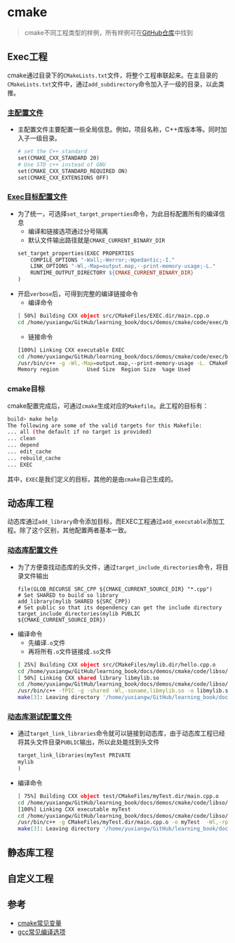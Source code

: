 # cmake

> cmake不同工程类型的样例，所有样例可在[GitHub仓库](https://github.com/LittleBee1024/learning_book/tree/main/docs/demos/cmake/code)中找到

## Exec工程
cmake通过目录下的`CMakeLists.txt`文件，将整个工程串联起来。在主目录的`CMakeLists.txt`文件中，通过`add_subdirectory`命令加入子一级的目录，以此类推。

### [主配置文件](./code/exec/CMakeLists.txt)
* 主配置文件主要配置一些全局信息。例如，项目名称，C++库版本等。同时加入子一级目录。
    ```makefile
    # set the C++ standard
    set(CMAKE_CXX_STANDARD 20)
    # Use STD c++ instead of GNU
    set(CMAKE_CXX_STANDARD_REQUIRED ON)
    set(CMAKE_CXX_EXTENSIONS OFF)
    ```
### [Exec目标配置文件](./code/exec/src/CMakeLists.txt)
* 为了统一，可选择`set_target_properties`命令，为此目标配置所有的编译信息
    * 编译和链接选项通过分号隔离
    * 默认文件输出路径就是`CMAKE_CURRENT_BINARY_DIR`
    ```makefile
    set_target_properties(EXEC PROPERTIES
        COMPILE_OPTIONS "-Wall;-Werror;-Wpedantic;-I."
        LINK_OPTIONS "-Wl,-Map=output.map,--print-memory-usage;-L."
        RUNTIME_OUTPUT_DIRECTORY ${CMAKE_CURRENT_BINARY_DIR}
    )
    ```
* 开启`verbose`后，可得到完整的编译链接命令
    * 编译命令
    ```bash
    [ 50%] Building CXX object src/CMakeFiles/EXEC.dir/main.cpp.o
    cd /home/yuxiangw/GitHub/learning_book/docs/demos/cmake/code/exec/build/src && /usr/bin/c++   -g -Wall -Werror -Wpedantic -I. -std=c++20 -MD -MT src/CMakeFiles/EXEC.dir/main.cpp.o -MF CMakeFiles/EXEC.dir/main.cpp.o.d -o CMakeFiles/EXEC.dir/main.cpp.o -c /home/yuxiangw/GitHub/learning_book/docs/demos/cmake/code/exec/src/main.cpp
    ```
    * 链接命令
    ```bash
    [100%] Linking CXX executable EXEC
    cd /home/yuxiangw/GitHub/learning_book/docs/demos/cmake/code/exec/build/src && /usr/bin/cmake -E cmake_link_script CMakeFiles/EXEC.dir/link.txt --verbose=1
    /usr/bin/c++ -g -Wl,-Map=output.map,--print-memory-usage -L. CMakeFiles/EXEC.dir/main.cpp.o -o EXEC 
    Memory region         Used Size  Region Size  %age Used
    ```

### cmake目标
cmake配置完成后，可通过`cmake`生成对应的`Makefile`。此工程的目标有：
```bash
build> make help
The following are some of the valid targets for this Makefile:
... all (the default if no target is provided)
... clean
... depend
... edit_cache
... rebuild_cache
... EXEC
```
其中，`EXEC`是我们定义的目标，其他的是由`cmake`自己生成的。

## 动态库工程
动态库通过`add_library`命令添加目标，而EXEC工程通过`add_executable`添加工程。除了这个区别，其他配置两者基本一致。

### [动态库配置文件](./code/libso/src/CMakeLists.txt)
* 为了方便查找动态库的头文件，通过`target_include_directories`命令，将目录文件输出
    ```
    file(GLOB_RECURSE SRC_CPP ${CMAKE_CURRENT_SOURCE_DIR} "*.cpp")
    # Set SHARED to build so library
    add_library(mylib SHARED ${SRC_CPP})
    # Set public so that its dependency can get the include directory
    target_include_directories(mylib PUBLIC ${CMAKE_CURRENT_SOURCE_DIR})
    ```
* 编译命令
    * 先编译`.o`文件
    * 再将所有`.o`文件链接成`.so`文件
    ```bash
    [ 25%] Building CXX object src/CMakeFiles/mylib.dir/hello.cpp.o
    cd /home/yuxiangw/GitHub/learning_book/docs/demos/cmake/code/libso/build/src && /usr/bin/c++ -Dmylib_EXPORTS -I/home/yuxiangw/GitHub/learning_book/docs/demos/cmake/code/libso/src -g -fPIC -std=c++20 -MD -MT src/CMakeFiles/mylib.dir/hello.cpp.o -MF CMakeFiles/mylib.dir/hello.cpp.o.d -o CMakeFiles/mylib.dir/hello.cpp.o -c /home/yuxiangw/GitHub/learning_book/docs/demos/cmake/code/libso/src/hello.cpp
    [ 50%] Linking CXX shared library libmylib.so
    cd /home/yuxiangw/GitHub/learning_book/docs/demos/cmake/code/libso/build/src && /usr/bin/cmake -E cmake_link_script CMakeFiles/mylib.dir/link.txt --verbose=1
    /usr/bin/c++ -fPIC -g -shared -Wl,-soname,libmylib.so -o libmylib.so CMakeFiles/mylib.dir/hello.cpp.o 
    make[3]: Leaving directory '/home/yuxiangw/GitHub/learning_book/docs/demos/cmake/code/libso/build'
    ```

### [动态库测试配置文件](./code/libso/test/CMakeLists.txt)
* 通过`target_link_libraries`命令就可以链接到动态库，由于动态库工程已经将其头文件目录`PUBLIC`输出，所以此处能找到头文件
    ```makefile
    target_link_libraries(myTest PRIVATE
    mylib
    )
    ```
* 编译命令
    ```bash
    [ 75%] Building CXX object test/CMakeFiles/myTest.dir/main.cpp.o
    cd /home/yuxiangw/GitHub/learning_book/docs/demos/cmake/code/libso/build/test && /usr/bin/c++  -I/home/yuxiangw/GitHub/learning_book/docs/demos/cmake/code/libso/src -g -std=c++20 -MD -MT test/CMakeFiles/myTest.dir/main.cpp.o -MF CMakeFiles/myTest.dir/main.cpp.o.d -o CMakeFiles/myTest.dir/main.cpp.o -c /home/yuxiangw/GitHub/learning_book/docs/demos/cmake/code/libso/test/main.cpp
    [100%] Linking CXX executable myTest
    cd /home/yuxiangw/GitHub/learning_book/docs/demos/cmake/code/libso/build/test && /usr/bin/cmake -E cmake_link_script CMakeFiles/myTest.dir/link.txt --verbose=1
    /usr/bin/c++ -g CMakeFiles/myTest.dir/main.cpp.o -o myTest  -Wl,-rpath,/home/yuxiangw/GitHub/learning_book/docs/demos/cmake/code/libso/build/src ../src/libmylib.so 
    make[3]: Leaving directory '/home/yuxiangw/GitHub/learning_book/docs/demos/cmake/code/libso/build'
    ```


## 静态库工程


## 自定义工程

## 参考
* [cmake常见变量](https://gitlab.kitware.com/cmake/community/-/wikis/doc/cmake/Useful-Variables)
* [gcc常见编译选项](https://caiorss.github.io/C-Cpp-Notes/compiler-flags-options.html)